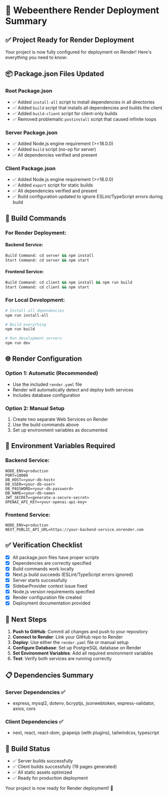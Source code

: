 # 🚀 Webeenthere Render Deployment Summary

## ✅ Project Ready for Render Deployment

Your project is now fully configured for deployment on Render! Here's everything you need to know:

## 📦 Package.json Files Updated

### Root Package.json
- ✅ Added `install-all` script to install dependencies in all directories
- ✅ Added `build` script that installs all dependencies and builds the client
- ✅ Added `build-client` script for client-only builds
- ✅ Removed problematic `postinstall` script that caused infinite loops

### Server Package.json
- ✅ Added Node.js engine requirement (>=18.0.0)
- ✅ Added `build` script (no-op for server)
- ✅ All dependencies verified and present

### Client Package.json
- ✅ Added Node.js engine requirement (>=18.0.0)
- ✅ Added `export` script for static builds
- ✅ All dependencies verified and present
- ✅ Build configuration updated to ignore ESLint/TypeScript errors during build

## 🔧 Build Commands

### For Render Deployment:

#### Backend Service:
```bash
Build Command: cd server && npm install
Start Command: cd server && npm start
```

#### Frontend Service:
```bash
Build Command: cd client && npm install && npm run build
Start Command: cd client && npm start
```

### For Local Development:
```bash
# Install all dependencies
npm run install-all

# Build everything
npm run build

# Run development servers
npm run dev
```

## 🌐 Render Configuration

### Option 1: Automatic (Recommended)
- Use the included `render.yaml` file
- Render will automatically detect and deploy both services
- Includes database configuration

### Option 2: Manual Setup
1. Create two separate Web Services on Render
2. Use the build commands above
3. Set up environment variables as documented

## 🔑 Environment Variables Required

### Backend Service:
```
NODE_ENV=production
PORT=10000
DB_HOST=<your-db-host>
DB_USER=<your-db-user>
DB_PASSWORD=<your-db-password>
DB_NAME=<your-db-name>
JWT_SECRET=<generate-a-secure-secret>
OPENAI_API_KEY=<your-openai-api-key>
```

### Frontend Service:
```
NODE_ENV=production
NEXT_PUBLIC_API_URL=https://your-backend-service.onrender.com
```

## ✅ Verification Checklist

- [x] All package.json files have proper scripts
- [x] Dependencies are correctly specified
- [x] Build commands work locally
- [x] Next.js build succeeds (ESLint/TypeScript errors ignored)
- [x] Server starts successfully
- [x] SidebarProvider context issue fixed
- [x] Node.js version requirements specified
- [x] Render configuration file created
- [x] Deployment documentation provided

## 🚀 Next Steps

1. **Push to GitHub**: Commit all changes and push to your repository
2. **Connect to Render**: Link your GitHub repo to Render
3. **Deploy**: Use either the `render.yaml` file or manual setup
4. **Configure Database**: Set up PostgreSQL database on Render
5. **Set Environment Variables**: Add all required environment variables
6. **Test**: Verify both services are running correctly

## 📋 Dependencies Summary

### Server Dependencies ✅
- express, mysql2, dotenv, bcryptjs, jsonwebtoken, express-validator, axios, cors

### Client Dependencies ✅
- next, react, react-dom, grapesjs (with plugins), tailwindcss, typescript

## 🎯 Build Status
- ✅ Server builds successfully
- ✅ Client builds successfully (19 pages generated)
- ✅ All static assets optimized
- ✅ Ready for production deployment

Your project is now ready for Render deployment! 🎉

